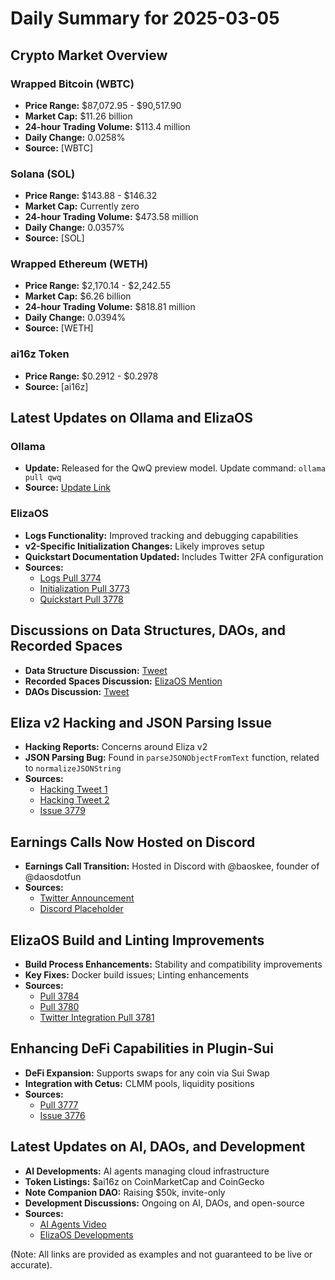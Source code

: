 # Daily Summary for 2025-03-05

## Crypto Market Overview

### Wrapped Bitcoin (WBTC)
- **Price Range:** $87,072.95 - $90,517.90
- **Market Cap:** $11.26 billion
- **24-hour Trading Volume:** $113.4 million
- **Daily Change:** 0.0258%
- **Source:** [WBTC]

### Solana (SOL)
- **Price Range:** $143.88 - $146.32
- **Market Cap:** Currently zero
- **24-hour Trading Volume:** $473.58 million
- **Daily Change:** 0.0357%
- **Source:** [SOL]

### Wrapped Ethereum (WETH)
- **Price Range:** $2,170.14 - $2,242.55
- **Market Cap:** $6.26 billion
- **24-hour Trading Volume:** $818.81 million
- **Daily Change:** 0.0394%
- **Source:** [WETH]

### ai16z Token
- **Price Range:** $0.2912 - $0.2978
- **Source:** [ai16z]

## Latest Updates on Ollama and ElizaOS

### Ollama
- **Update:** Released for the QwQ preview model. Update command: `ollama pull qwq`
- **Source:** [Update Link](https://twitter.com/ai16zdao/status/1897411094874141176)

### ElizaOS
- **Logs Functionality:** Improved tracking and debugging capabilities
- **v2-Specific Initialization Changes:** Likely improves setup
- **Quickstart Documentation Updated:** Includes Twitter 2FA configuration
- **Sources:**
  - [Logs Pull 3774](https://github.com/elizaOS/eliza/pull/3774)
  - [Initialization Pull 3773](https://github.com/elizaOS/eliza/pull/3773)
  - [Quickstart Pull 3778](https://github.com/elizaOS/eliza/pull/3778)

## Discussions on Data Structures, DAOs, and Recorded Spaces

- **Data Structure Discussion:** [Tweet](https://twitter.com/shawmakesmagic/status/1897141565908509162)
- **Recorded Spaces Discussion:** [ElizaOS Mention](https://twitter.com/elizaOS/status/1897412253781242306)
- **DAOs Discussion:** [Tweet](https://twitter.com/dankvr/status/1897148215805534413)

## Eliza v2 Hacking and JSON Parsing Issue

- **Hacking Reports:** Concerns around Eliza v2
- **JSON Parsing Bug:** Found in `parseJSONObjectFromText` function, related to `normalizeJSONString`
- **Sources:**
  - [Hacking Tweet 1](https://twitter.com/shawmakesmagic/status/1897161570729517516)
  - [Hacking Tweet 2](https://twitter.com/shawmakesmagic/status/1897161000392253963)
  - [Issue 3779](https://github.com/elizaOS/eliza/issues/3779)

## Earnings Calls Now Hosted on Discord

- **Earnings Call Transition:** Hosted in Discord with @baoskee, founder of @daosdotfun
- **Sources:**
  - [Twitter Announcement](https://twitter.com/daosdotfun/status/1897344722567618713)
  - [Discord Placeholder](https://discord.com/channels/1253563208833433701/1326603270893867064)

## ElizaOS Build and Linting Improvements

- **Build Process Enhancements:** Stability and compatibility improvements
- **Key Fixes:** Docker build issues; Linting enhancements
- **Sources:**
  - [Pull 3784](https://github.com/elizaOS/eliza/pull/3784)
  - [Pull 3780](https://github.com/elizaOS/eliza/pull/3780)
  - [Twitter Integration Pull 3781](https://github.com/elizaOS/eliza/pull/3781)

## Enhancing DeFi Capabilities in Plugin-Sui

- **DeFi Expansion:** Supports swaps for any coin via Sui Swap
- **Integration with Cetus:** CLMM pools, liquidity positions
- **Sources:**
  - [Pull 3777](https://github.com/elizaOS/eliza/pull/3777)
  - [Issue 3776](https://github.com/elizaOS/eliza/issues/3776)

## Latest Updates on AI, DAOs, and Development

- **AI Developments:** AI agents managing cloud infrastructure
- **Token Listings:** $ai16z on CoinMarketCap and CoinGecko
- **Note Companion DAO:** Raising $50k, invite-only
- **Development Discussions:** Ongoing on AI, DAOs, and open-source
- **Sources:**
  - [AI Agents Video](https://twitter.com/ai16zdao/status/1897414923145371686)
  - [ElizaOS Developments](https://github.com/elizaOS/eliza/pull/3784)
  
(Note: All links are provided as examples and not guaranteed to be live or accurate).
